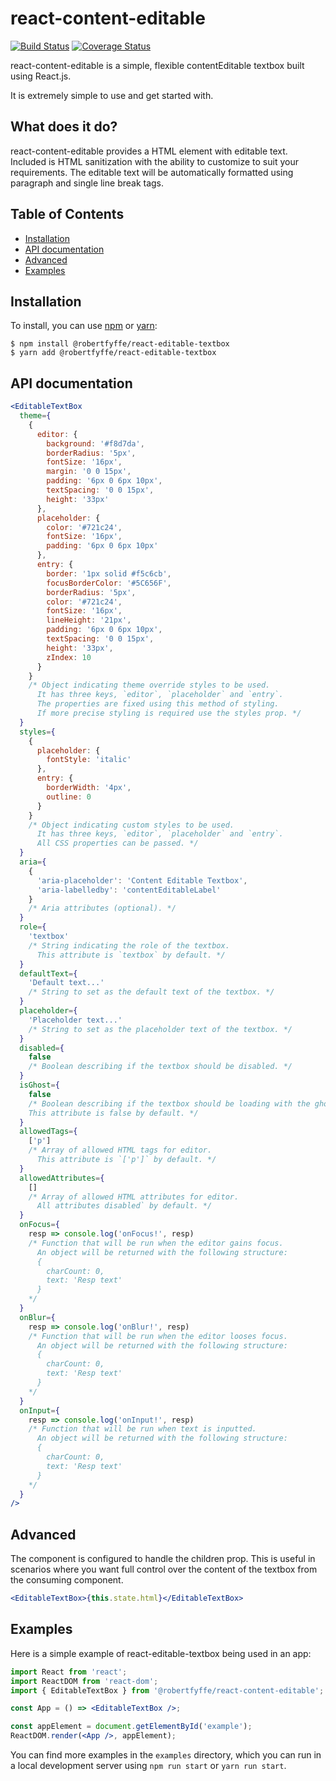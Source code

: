 # react-content-editable

[![Build Status](https://travis-ci.com/robertfyffe/react-editable-textbox.svg?branch=develop)](https://travis-ci.com/robertfyffe/react-editable-textbox)
[![Coverage Status](https://coveralls.io/repos/github/robertfyffe/react-editable-textbox/badge.svg?branch=develop)](https://coveralls.io/github/robertfyffe/react-editable-textbox?branch=develop)

react-content-editable is a simple, flexible contentEditable textbox built using React.js.

It is extremely simple to use and get started with.

## What does it do?

react-content-editable provides a HTML element with editable text. Included is HTML sanitization
with the ability to customize to suit your requirements. The editable text will be automatically
formatted using paragraph and single line break tags.

## Table of Contents

- [Installation](#installation)
- [API documentation](#api-documentation)
- [Advanced](#advanced)
- [Examples](#examples)

## Installation

To install, you can use [npm](https://npmjs.org/) or [yarn](https://yarnpkg.com):

    $ npm install @robertfyffe/react-editable-textbox
    $ yarn add @robertfyffe/react-editable-textbox

## API documentation

```jsx
<EditableTextBox
  theme={
    {
      editor: {
        background: '#f8d7da',
        borderRadius: '5px',
        fontSize: '16px',
        margin: '0 0 15px',
        padding: '6px 0 6px 10px',
        textSpacing: '0 0 15px',
        height: '33px'
      },
      placeholder: {
        color: '#721c24',
        fontSize: '16px',
        padding: '6px 0 6px 10px'
      },
      entry: {
        border: '1px solid #f5c6cb',
        focusBorderColor: '#5C656F',
        borderRadius: '5px',
        color: '#721c24',
        fontSize: '16px',
        lineHeight: '21px',
        padding: '6px 0 6px 10px',
        textSpacing: '0 0 15px',
        height: '33px',
        zIndex: 10
      }
    }
    /* Object indicating theme override styles to be used.
      It has three keys, `editor`, `placeholder` and `entry`.
      The properties are fixed using this method of styling.
      If more precise styling is required use the styles prop. */
  }
  styles={
    {
      placeholder: {
        fontStyle: 'italic'
      },
      entry: {
        borderWidth: '4px',
        outline: 0
      }
    }
    /* Object indicating custom styles to be used.
      It has three keys, `editor`, `placeholder` and `entry`.
      All CSS properties can be passed. */
  }
  aria={
    {
      'aria-placeholder': 'Content Editable Textbox',
      'aria-labelledby': 'contentEditableLabel'
    }
    /* Aria attributes (optional). */
  }
  role={
    'textbox'
    /* String indicating the role of the textbox.
      This attribute is `textbox` by default. */
  }
  defaultText={
    'Default text...'
    /* String to set as the default text of the textbox. */
  }
  placeholder={
    'Placeholder text...'
    /* String to set as the placeholder text of the textbox. */
  }
  disabled={
    false
    /* Boolean describing if the textbox should be disabled. */
  }
  isGhost={
    false
    /* Boolean describing if the textbox should be loading with the ghost theme.
    This attribute is false by default. */
  }
  allowedTags={
    ['p']
    /* Array of allowed HTML tags for editor.
      This attribute is `['p']` by default. */
  }
  allowedAttributes={
    []
    /* Array of allowed HTML attributes for editor.
      All attributes disabled` by default. */
  }
  onFocus={
    resp => console.log('onFocus!', resp)
    /* Function that will be run when the editor gains focus. 
      An object will be returned with the following structure:
      { 
        charCount: 0,
        text: 'Resp text'
      }
    */
  }
  onBlur={
    resp => console.log('onBlur!', resp)
    /* Function that will be run when the editor looses focus.
      An object will be returned with the following structure:
      { 
        charCount: 0,
        text: 'Resp text'
      }
    */
  }
  onInput={
    resp => console.log('onInput!', resp)
    /* Function that will be run when text is inputted.
      An object will be returned with the following structure:
      { 
        charCount: 0,
        text: 'Resp text'
      }
    */
  }
/>
```

## Advanced

The component is configured to handle the children prop. This is useful in scenarios where you
want full control over the content of the textbox from the consuming component.

```jsx
<EditableTextBox>{this.state.html}</EditableTextBox>
```

## Examples

Here is a simple example of react-editable-textbox being used in an app:

```jsx
import React from 'react';
import ReactDOM from 'react-dom';
import { EditableTextBox } from '@robertfyffe/react-content-editable';

const App = () => <EditableTextBox />;

const appElement = document.getElementById('example');
ReactDOM.render(<App />, appElement);
```

You can find more examples in the `examples` directory, which you can run in a
local development server using `npm run start` or `yarn run start`.
